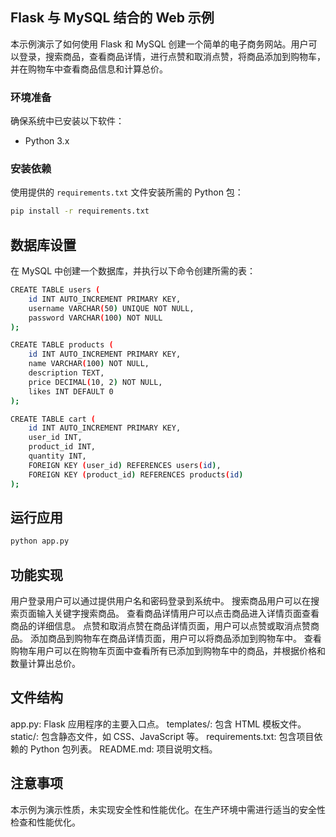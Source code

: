 ## Flask 与 MySQL 结合的 Web 示例

本示例演示了如何使用 Flask 和 MySQL 创建一个简单的电子商务网站。用户可以登录，搜索商品，查看商品详情，进行点赞和取消点赞，将商品添加到购物车，并在购物车中查看商品信息和计算总价。

### 环境准备

确保系统中已安装以下软件：

- Python 3.x

### 安装依赖

使用提供的 `requirements.txt` 文件安装所需的 Python 包：

```bash
pip install -r requirements.txt
```

## 数据库设置
在 MySQL 中创建一个数据库，并执行以下命令创建所需的表：
```bash
CREATE TABLE users (
    id INT AUTO_INCREMENT PRIMARY KEY,
    username VARCHAR(50) UNIQUE NOT NULL,
    password VARCHAR(100) NOT NULL
);

CREATE TABLE products (
    id INT AUTO_INCREMENT PRIMARY KEY,
    name VARCHAR(100) NOT NULL,
    description TEXT,
    price DECIMAL(10, 2) NOT NULL,
    likes INT DEFAULT 0
);

CREATE TABLE cart (
    id INT AUTO_INCREMENT PRIMARY KEY,
    user_id INT,
    product_id INT,
    quantity INT,
    FOREIGN KEY (user_id) REFERENCES users(id),
    FOREIGN KEY (product_id) REFERENCES products(id)
);
```

## 运行应用
```bash
python app.py
```

## 功能实现
用户登录用户可以通过提供用户名和密码登录到系统中。
搜索商品用户可以在搜索页面输入关键字搜索商品。
查看商品详情用户可以点击商品进入详情页面查看商品的详细信息。
点赞和取消点赞在商品详情页面，用户可以点赞或取消点赞商品。
添加商品到购物车在商品详情页面，用户可以将商品添加到购物车中。
查看购物车用户可以在购物车页面中查看所有已添加到购物车中的商品，并根据价格和数量计算出总价。

## 文件结构
app.py: Flask 应用程序的主要入口点。
templates/: 包含 HTML 模板文件。
static/: 包含静态文件，如 CSS、JavaScript 等。
requirements.txt: 包含项目依赖的 Python 包列表。
README.md: 项目说明文档。

## 注意事项
本示例为演示性质，未实现安全性和性能优化。在生产环境中需进行适当的安全性检查和性能优化。
